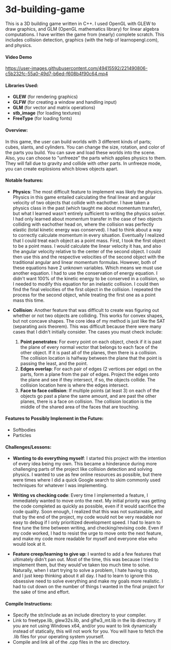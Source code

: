 # 3d-building-game
This is a 3D building game written in C++. I used OpenGL with GLEW to draw graphics, and GLM (OpenGL mathematics library) for linear algebra computations. I have written the game from (nearly) complete scratch. This includes collision detection, graphics (with the help of learnopengl.com), and physics.

#### Video Demo
https://user-images.githubusercontent.com/49415592/221490806-c5b232fc-55a0-49d7-b6ed-f608b4f90c64.mp4



#### Libraries Used:
- **GLEW** (for rendering graphics)
- **GLFW** (for creating a window and handling input)
- **GLM** (for vector and matrix operations)
- **stb_image** (for loading textures)
- **FreeType** (for loading fonts)

#### Overview:
In this game, the user can build worlds with 3 different kinds of parts; cubes, slants, and cylinders. You can change the size, rotation, and color of the parts you build. You can save and load these worlds into the scene. Also, you can choose to "unfreeze" the parts which applies physics to them. They will fall due to gravity and collide with other parts. In unfreeze mode, you can create explosions which blows objects apart.


#### Notable features:
- **Physics**: The most difficult feature to implement was likely the physics. Physics in this game entailed calculating the final linear and angular velocity of two objects that collide with eachother. I have taken a physics class in the past (which taught me about momentum transfer), but what I learned wasn't entirely sufficient to writing the physics solver. I had only learned about momentum transfer in the case of two objects colliding with eachother head on, where the collision was perfectly elastic (total kinetic energy was conserved). I had to think about a way to correctly calculate momentum in every situation. Eventually I realized that I could treat each object as a point mass. First, I took the first object to be a point mass. I would calculate the linear velocity it has, and also the angular velocity relative to the center of the second object. I could then use this and the respective velocities of the second object with the traditional angular and linear momentum formulas. However, both of these equations have 2 unknown variables. Which means we must use another equation. I had to use the conservation of energy equation. I didn't want 100% of the kinetic energy to be conserved in a collision, so I needed to modify this equation for an inelastic collision. I could then find the final velocities of the first object in the collision. I repeated the process for the second object, while treating the first one as a point mass this time. 

- **Collision**: Another feature that was difficult to create was figuring out whether or not two objects are colliding. This works for convex shapes, but not concave shapes. The core idea of my method is just like the SAT (separating axis theorem). This was difficult because there were many cases that I didn't initially consider. The cases you must check include:
    1.  **Point penetrates**: For every point on each object, check if it is past the plane of every normal vector that belongs to each face of the other object. If it is past all of the planes, then there is a collision. The collision location is halfway between the plane that the point is passing the least, and the point.
    2. **Edges overlap**: For each pair of edges (2 vertices per edge) on the parts, form a plane from the pair of edges. Project the edges onto the plane and see if they intersect, if so, the objects collide. The collision location here is where the edges intersect.
    3. **Face to face collision**: If multiple points (at least 3) on each of the objects go past a plane the same amount, and are past the other planes, there is a face on collision. The collision location is the middle of the shared area of the faces that are touching.

#### Features to Possibly Implement in the Future:
 - Softbodies
 - Particles

#### Challenges/Lessons:

- **Wanting to do everything myself**: I started this project with the intention of every idea being my own. This became a hinderance during more challenging parts of the project like collision detection and solving physics. I wanted to use as few online resources as possible, but there were times where I did a quick Google search to skim commonly used techniques for whatever I was implementing.

- **Writing vs checking code**: Every time I implemented a feature, I immediately wanted to move onto the next. My initial priority was getting the code completed as quickly as possible, even if it would sacrifice the code quality. Soon enough, I realized that this was not sustainable, and that by the end of the project, my code would not be very readable nor easy to debug if I only prioritized development speed. I had to learn to fine tune the time between writing, and checking/revising code. Even if my code worked, I had to resist the urge to move onto the next feature, and make my code more readable for myself and everyone else who would look at it.

- **Feature creep/learning to give up**: I wanted to add a few features that ultimately didn't pan out. Most of the time, this was because I tried to implement them, but they would've taken too much time to solve. Naturally, when I start trying to solve a problem, I hate having to stop, and I just keep thinking about it all day. I had to learn to ignore this obsessive need to solve everything and make my goals more realistic. I had to cut down on the number of things I wanted in the final project for the sake of time and effort.

#### Compile Instructions:
- Specify the str/include as an include directory to your compiler.
- Link to freetype.lib, glew32s.lib, and glfw3_mt.lib in the lib directory. If you are not using Windows x64, and/or you want to link dynamically instead of statically, this will not work for you. You will have to fetch the .lib files for your operating system yourself.
- Compile and link all of the .cpp files in the src directory.

